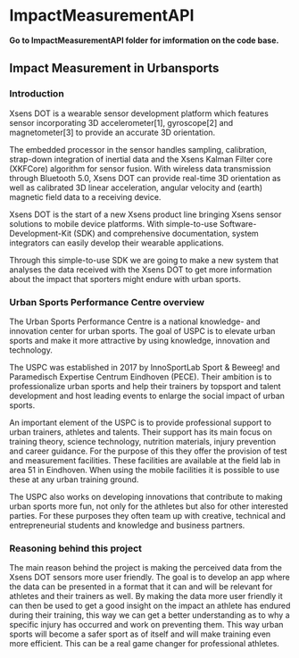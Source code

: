 # ImpactMeasurementAPI

<b> Go to ImpactMeasurementAPI folder for imformation on the code base. </b>

## Impact Measurement in Urbansports

### Introduction
Xsens DOT is a wearable sensor development platform which features sensor incorporating 3D accelerometer[1], gyroscope[2] and magnetometer[3] to provide an accurate 3D orientation.

The embedded processor in the sensor handles sampling, calibration, strap-down
integration of inertial data and the Xsens Kalman Filter core (XKFCore) algorithm for sensor fusion. With wireless data transmission through Bluetooth 5.0, Xsens DOT can provide real-time 3D orientation as well as calibrated 3D linear acceleration, angular velocity and (earth) magnetic field data to a receiving device.

Xsens DOT is the start of a new Xsens product line bringing Xsens sensor solutions to mobile device platforms. With simple-to-use Software-Development-Kit (SDK) and
comprehensive documentation, system integrators can easily develop their wearable
applications.

Through this simple-to-use SDK we are going to make a new system that analyses the data received with the Xsens DOT to get more information about the impact that sporters might endure with urban sports.

### Urban Sports Performance Centre overview
The Urban Sports Performance Centre is a national knowledge- and innovation center for urban sports. The goal of USPC is to elevate urban sports and make it more attractive by using knowledge, innovation and technology. 

The USPC was established in 2017 by InnoSportLab Sport & Beweeg! and Paramedisch Expertise Centrum Eindhoven (PECE). Their ambition is to professionalize urban sports and help their trainers by topsport and talent development and host leading events to enlarge the social impact of urban sports.

An important element of the USPC is to provide professional support to urban trainers, athletes and talents. Their support has its main focus on training theory, science technology, nutrition materials, injury prevention and career guidance. For the purpose of this they offer the provision of test and measurement facilities. These facilities are available at the field lab in area 51 in Eindhoven. When using the mobile facilities it is possible to use these at any urban training ground.



The USPC also works on developing innovations that contribute to making urban sports more fun, not only for the athletes but also for other interested parties. For these purposes they often team up with creative, technical and entrepreneurial students and knowledge and business partners.

### Reasoning behind this project
The main reason behind the project is making the perceived data from the Xsens DOT sensors more user friendly. The goal is to develop an app where the data can be presented in a format that it can and will be relevant for athletes and their trainers as well. By making the data more user friendly it can then be used to get a good insight on the impact an athlete has endured during their training, this way we can get a better understanding as to why a specific injury has occurred and work on preventing them. This way urban sports will become a safer sport as of itself and will make training even more efficient. This can be a real game changer for professional athletes.

